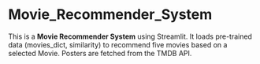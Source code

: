 # Movie_Recommender_System
 This is a **Movie Recommender System** using Streamlit. It loads pre-trained data (movies_dict, similarity) to recommend five movies based on a selected Movie. Posters are fetched from the TMDB API.
